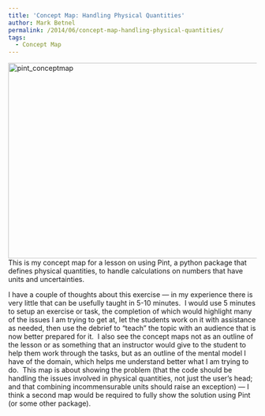 ```yaml
---
title: 'Concept Map: Handling Physical Quantities'
author: Mark Betnel
permalink: /2014/06/concept-map-handling-physical-quantities/
tags:
  - Concept Map
---
```

[<img class="alignnone size-large wp-image-7861" alt="pint_conceptmap" src="http://teaching.software-carpentry.org/wp-content/uploads/2014/06/pint_conceptmap-1024x576.jpeg" width="707" height="397" />][1]This is my concept map for a lesson on using Pint, a python package that defines physical quantities, to handle calculations on numbers that have units and uncertainties.

I have a couple of thoughts about this exercise &#8212; in my experience there is very little that can be usefully taught in 5-10 minutes.  I would use 5 minutes to setup an exercise or task, the completion of which would highlight many of the issues I am trying to get at, let the students work on it with assistance as needed, then use the debrief to &#8220;teach&#8221; the topic with an audience that is now better prepared for it.  I also see the concept maps not as an outline of the lesson or as something that an instructor would give to the student to help them work through the tasks, but as an outline of the mental model I have of the domain, which helps me understand better what I am trying to do.  This map is about showing the problem (that the code should be handling the issues involved in physical quantities, not just the user&#8217;s head; and that combining incommensurable units should raise an exception) &#8212; I think a second map would be required to fully show the solution using Pint (or some other package).

 [1]: http://teaching.software-carpentry.org/wp-content/uploads/2014/06/pint_conceptmap.jpeg
